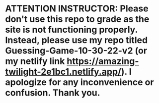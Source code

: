 # ATTENTION INSTRUCTOR: Please don't use this repo to grade as the site is not functioning properly. Instead, please use my repo titled Guessing-Game-10-30-22-v2 (or my netlify link https://amazing-twilight-2e1bc1.netlify.app/). I apologize for any inconvenience or confusion. Thank you.
